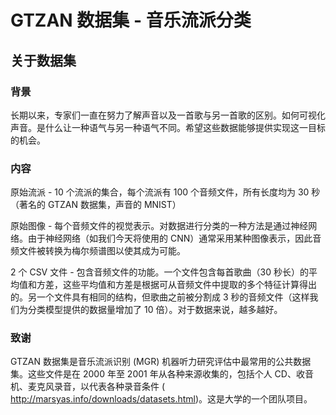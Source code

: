# GTZAN 数据集 - 音乐流派分类


## 关于数据集
### 背景
长期以来，专家们一直在努力了解声音以及一首歌与另一首歌的区别。如何可视化声音。是什么让一种语气与另一种语气不同。希望这些数据能够提供实现这一目标的机会。

### 内容
原始流派 - 10 个流派的集合，每个流派有 100 个音频文件，所有长度均为 30 秒（著名的 GTZAN 数据集，声音的 MNIST）

原始图像 - 每个音频文件的视觉表示。对数据进行分类的一种方法是通过神经网络。由于神经网络（如我们今天将使用的 CNN）通常采用某种图像表示，因此音频文件被转换为梅尔频谱图以使其成为可能。

2 个 CSV 文件 - 包含音频文件的功能。一个文件包含每首歌曲（30 秒长）的平均值和方差，这些平均值和方差是根据可从音频文件中提取的多个特征计算得出的。另一个文件具有相同的结构，但歌曲之前被分割成 3 秒的音频文件（这样我们为分类模型提供的数据量增加了 10 倍）。对于数据来说，越多越好。

### 致谢
GTZAN 数据集是音乐流派识别 (MGR) 机器听力研究评估中最常用的公共数据集。这些文件是在 2000 年至 2001 年从各种来源收集的，包括个人 CD、收音机、麦克风录音，以代表各种录音条件 ( http://marsyas.info/downloads/datasets.html)。这是大学的一个团队项目。